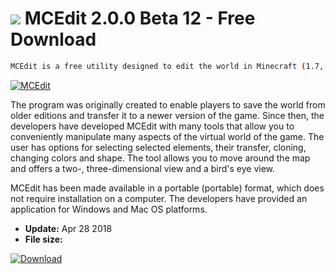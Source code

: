 # ![](https://cdn.softexe.net/static/icon/b/mcedit-10332.png) MCEdit 2.0.0 Beta 12 - Free Download

```sh
MCEdit is a free utility designed to edit the world in Minecraft (1.7, 1.8, 1.9, 1.10, 1.11, 1.12, Forge 1.7), which gives you the opportunity to modify the automatically generated map.
```
[![MCEdit](https://gallery.dpcdn.pl/imgc/Tools/82134/g_-_420x350_1.5_-_x944a7418-c184-40f5-80a3-1137bc72277b.png)](https://softexe.net/win/games-entertainment/other/mcedit:pRccb.html)

The program was originally created to enable players to save the world from older editions and transfer it to a newer version of the game. Since then, the developers have developed MCEdit with many tools that allow you to conveniently manipulate many aspects of the virtual world of the game. The user has options for selecting selected elements, their transfer, cloning, changing colors and shape. The tool allows you to move around the map and offers a two-, three-dimensional view and a bird's eye view.
 
 
 MCEdit has been made available in a portable (portable) format, which does not require installation on a computer. The developers have provided an application for Windows and Mac OS platforms.


- **Update:** Apr 28 2018
- **File size:** 

[![Download](https://cdn.softexe.net/static/img/download.png)](https://softexe.net/win/games-entertainment/other/mcedit:pRccb.html)


